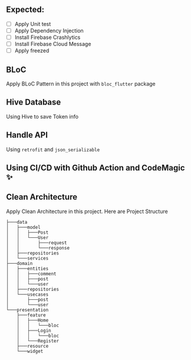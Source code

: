 ## Expected:
- [ ] Apply Unit test
- [ ] Apply Dependency Injection
- [ ] Install Firebase Crashlytics
- [ ] Install Firebase Cloud Message
- [ ] Apply freezed

## BLoC
Apply BLoC Pattern in this project with ```bloc_flutter``` package

## Hive Database
Using Hive to save Token info

## Handle API
Using ```retrofit``` and ```json_serializable```

## Using CI/CD with Github Action and CodeMagic :sparkles:

## Clean Architecture
Apply Clean Architecture in this project. Here are Project Structure
```
├───data
│   ├───model
│   │   ├───Post
│   │   └───User
│   │       ├───request
│   │       └───response
│   ├───repositories
│   └───services
├───domain
│   ├───entities
│   │   ├───comment
│   │   ├───post
│   │   └───user
│   ├───repositories
│   └───usecases
│       ├───post
│       └───user
└───presentation
    ├───feature
    │   ├───Home
    │   │   └───bloc
    │   ├───Login
    │   │   └───bloc
    │   └───Register
    ├───resource
    └───widget
```
